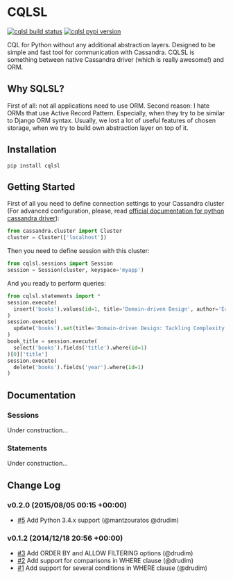 # CQLSL

[![cqlsl build status](https://travis-ci.org/drudim/cqlsl.svg?branch=master)](https://travis-ci.org/drudim/cqlsl)
[![cqlsl pypi version](http://img.shields.io/pypi/v/cqlsl.svg)](https://pypi.python.org/pypi/cqlsl)


CQL for Python without any additional abstraction layers. Designed to be simple and fast tool for communication with Cassandra. CQLSL is something between native Cassandra driver (which is really awesome!) and ORM.

## Why SQLSL?
First of all: not all applications need to use ORM. Second reason: I hate ORMs that use Active Record Pattern. Especially, when they try to be similar to Django ORM syntax. Usually, we lost a lot of useful features of chosen storage, when we try to build own abstraction layer on top of it.

## Installation
```
pip install cqlsl
```

## Getting Started
First of all you need to define connection settings to your Cassandra cluster (For advanced configuration, please, read [official documentation for python cassandra driver](https://datastax.github.io/python-driver/api/cassandra/cluster.html#cassandra.cluster.Cluster)):
```python
from cassandra.cluster import Cluster
cluster = Cluster(['localhost'])
```
Then you need to define session with this cluster:
```python
from cqlsl.sessions import Session
session = Session(cluster, keyspace='myapp')
```
And you ready to perform queries:
```python
from cqlsl.statements import *
session.execute(
  insert('books').values(id=1, title='Domain-driven Design', author='Eric Evans', year=2004)
)
session.execute(
  update('books').set(title='Domain-driven Design: Tackling Complexity...').where(id=1)
)
book_title = session.execute(
  select('books').fields('title').where(id=1)
)[0]['title']
session.execute(
  delete('books').fields('year').where(id=1)
)
```

## Documentation
### Sessions
Under construction...
### Statements
Under construction...

## Change Log

### v0.2.0 (2015/08/05 00:15 +00:00)
- [#5](https://github.com/drudim/cqlsl/pull/5) Add Python 3.4.x support (@mantzouratos @drudim)

### v0.1.2 (2014/12/18 20:56 +00:00)
- [#3](https://github.com/drudim/cqlsl/pull/3) Add ORDER BY and ALLOW FILTERING options (@drudim)
- [#2](https://github.com/drudim/cqlsl/pull/2) Add support for comparisons in WHERE clause (@drudim)
- [#1](https://github.com/drudim/cqlsl/pull/1) Add support for several conditions in WHERE clause (@drudim)
